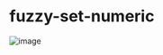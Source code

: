 # fuzzy-set-numeric
![image](https://user-images.githubusercontent.com/66677660/124252995-31395780-db45-11eb-8c25-0e164768f08d.png)
